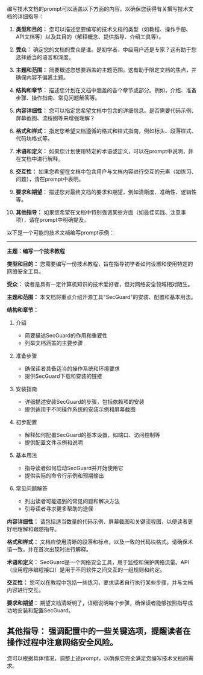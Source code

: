 编写技术文档的prompt可以涵盖以下方面的内容，以确保您获得有关撰写技术文档的详细指导：

1. **类型和目的：** 您可以描述您要编写的技术文档的类型（如教程、操作手册、API文档等）以及其目的（解释概念、提供指导、介绍工具等）。

2. **受众：** 确定您的文档的受众是谁。是初学者、中级用户还是专家？这有助于您选择适当的语言和深度。

3. **主题和范围：** 简要概述您想要涵盖的主题范围。这有助于限定文档的焦点，并确保内容不偏离主题。

4. **结构和章节：** 描述您计划在文档中涵盖的各个章节或部分。例如，介绍、准备步骤、操作指南、常见问题解答等。

5. **内容详细性：** 您可以指定您希望文档中包含的详细信息。是否需要代码示例、屏幕截图、流程图等来增强理解？

6. **格式和样式：** 指定您希望文档遵循的格式和样式指南，例如标头、段落样式、代码块格式等。

7. **术语和定义：** 如果您计划使用特定的术语或定义，可以在prompt中说明，并在文档中进行解释。

8. **交互性：** 如果您希望在文档中包含用户与文档内容进行交互的元素（如练习、问题），请在prompt中表明。

9. **要求和期望：** 描述您对最终文档的要求和期望，例如清晰度、准确性、逻辑性等。

10. **其他指导：** 如果您希望在文档中特别强调某些方面（如最佳实践、注意事项），请在prompt中明确提及。

以下是一个可能的技术文档编写prompt示例：

---
**主题：编写一个技术教程**

**类型和目的：** 您需要编写一份技术教程，旨在指导初学者如何设置和使用特定的网络安全工具。

**受众：** 读者是具有一定计算机知识的技术爱好者，但对网络安全领域相对陌生。

**主题和范围：** 本文档将重点介绍开源工具"SecGuard"的安装、配置和基本用法。

**结构和章节：**
1. 介绍
   - 简要描述SecGuard的作用和重要性
   - 列举文档涵盖的主要步骤

2. 准备步骤
   - 确保读者具备适当的操作系统和环境要求
   - 提供SecGuard下载和安装的链接

3. 安装指南
   - 详细描述安装SecGuard的步骤，包括依赖项的安装
   - 提供适用于不同操作系统的安装示例和屏幕截图

4. 初步配置
   - 解释如何配置SecGuard的基本设置，如端口、访问控制等
   - 提供配置文件示例和说明

5. 基本用法
   - 指导读者如何启动SecGuard并开始使用它
   - 提供实际的命令行示例和预期输出

6. 常见问题解答
   - 列出读者可能遇到的常见问题和解决方法
   - 引导读者寻求更多帮助的途径

**内容详细性：** 请包括适当数量的代码示例、屏幕截图和关键流程图，以便读者更好地理解和跟随指导。

**格式和样式：** 文档应使用清晰的段落和标点，以及一致的代码块格式。请确保术语一致，并在首次出现时进行解释。

**术语和定义：** SecGuard是一个网络安全工具，用于监控和保护网络流量。API（应用程序编程接口）是用于不同软件之间交互的一组规则和约定。

**交互性：** 您可以在教程中包括一些练习，要求读者自行执行某些步骤，并与文档内容进行交互。

**要求和期望：** 期望文档清晰明了，详细说明每个步骤，确保读者能够按照指导成功地安装和配置SecGuard。

**其他指导：** 强调配置中的一些关键选项，提醒读者在操作过程中注意网络安全风险。
---

您可以根据具体情况，调整上述prompt，以确保它完全满足您编写技术文档的需求。